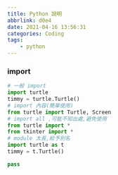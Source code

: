 ```yaml
---
title: Python 說明
abbrlink: d0e4
date: 2021-04-16 13:56:31
categories: Coding
tags:
	- python
---
```


### import 
``` py
# 一般 import
import turtle
timmy = turtle.Turtle()
# import 內容(簡單使用)
from turtle import Turtle, Screen
# import all ,可能不知出處,避免使用
from turtle import *
from tkinter import *
# module 太長,給予別名
import turtle as t
timmy = t.Turtle()
```

<!--more-->

``` py
pass
```

